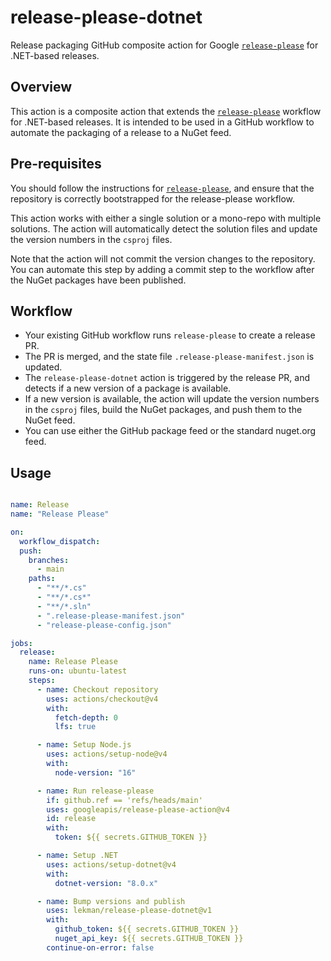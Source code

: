 # release-please-dotnet

Release packaging GitHub composite action for Google [`release-please`](https://github.com/marketplace/actions/release-please-action) for .NET-based releases.

## Overview

This action is a composite action that extends the  [`release-please`](https://github.com/marketplace/actions/release-please-action) workflow for .NET-based releases. It is intended to be used in a GitHub workflow to automate the packaging of a release to a NuGet feed.

## Pre-requisites

You should follow the instructions for  [`release-please`](https://github.com/marketplace/actions/release-please-action), and ensure that the repository is correctly bootstrapped for the release-please workflow.

This action works with either a single solution or a mono-repo with multiple solutions. The action will automatically detect the solution files and update the version numbers in the `csproj` files.

Note that the action will not commit the version changes to the repository. You can automate this step by adding a commit step to the workflow after the NuGet packages have been published.

## Workflow

- Your existing GitHub workflow runs `release-please` to create a release PR.
- The PR is merged, and the state file `.release-please-manifest.json` is updated.
- The `release-please-dotnet` action is triggered by the release PR, and detects if a new version of a package is available.
- If a new version is available, the action will update the version numbers in the `csproj` files, build the NuGet packages, and push them to the NuGet feed.
- You can use either the GitHub package feed or the standard nuget.org feed.

## Usage

```yaml

name: Release
name: "Release Please"

on:
  workflow_dispatch:
  push:
    branches:
      - main
    paths:
      - "**/*.cs"
      - "**/*.cs*"
      - "**/*.sln"
      - ".release-please-manifest.json"
      - "release-please-config.json"

jobs:
  release:
    name: Release Please
    runs-on: ubuntu-latest
    steps:
      - name: Checkout repository
        uses: actions/checkout@v4
        with:
          fetch-depth: 0
          lfs: true

      - name: Setup Node.js
        uses: actions/setup-node@v4
        with:
          node-version: "16"

      - name: Run release-please
        if: github.ref == 'refs/heads/main'
        uses: googleapis/release-please-action@v4
        id: release
        with:
          token: ${{ secrets.GITHUB_TOKEN }}

      - name: Setup .NET
        uses: actions/setup-dotnet@v4
        with:
          dotnet-version: "8.0.x"

      - name: Bump versions and publish
        uses: lekman/release-please-dotnet@v1
        with:
          github_token: ${{ secrets.GITHUB_TOKEN }}
          nuget_api_key: ${{ secrets.GITHUB_TOKEN }}
        continue-on-error: false
```
